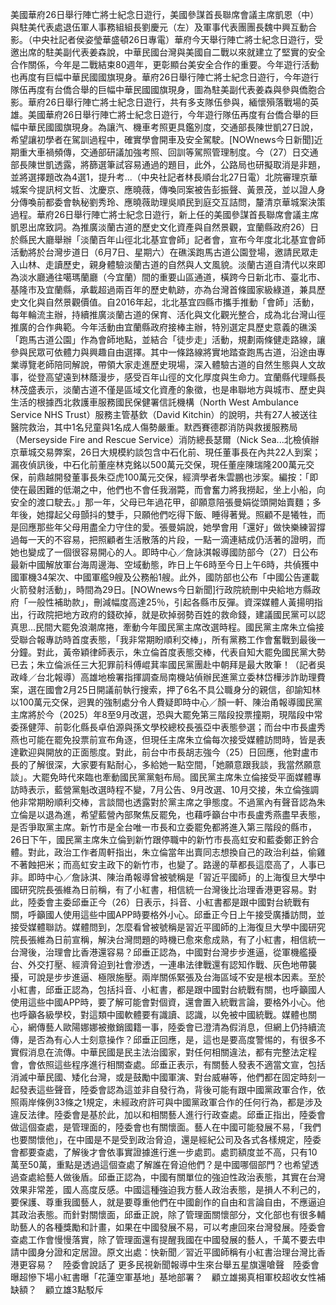 美國華府26日舉行陣亡將士紀念日遊行，美國參謀首長聯席會議主席凱恩（中）與駐美代表處退伍軍人事務組組長劉慶元（左）及軍事代表團團長魏中興互動合影。（中央社記者侯姿瑩華盛頓26日專電）華府今天舉行陣亡將士紀念日遊行，受邀出席的駐美副代表姜森說，中華民國台灣與美國自二戰以來就建立了堅實的安全合作關係，今年是二戰結束80週年，更彰顯台美安全合作的重要。今年遊行活動也再度有巨幅中華民國國旗現身。華府26日舉行陣亡將士紀念日遊行，今年遊行隊伍再度有台僑合舉的巨幅中華民國國旗現身，圖為駐美副代表姜森與參與僑胞合影。華府26日舉行陣亡將士紀念日遊行，共有多支隊伍參與，緬懷殞落戰場的英雄。美國華府26日舉行陣亡將士紀念日遊行，今年遊行隊伍再度有台僑合舉的巨幅中華民國國旗現身。為讓汽、機車考照更具鑑別度，交通部長陳世凱27日說，希望讓初學者在駕訓過程中，確實學會開車及安全駕駛。[NOWnews今日新聞]近期重大車禍頻傳，交通部研議加強考照、回訓等駕照管理制度。今（27）日交通部長陳世凱透露，將篩選筆試容易通過的題目，此外，公路局也研擬取消是非題，並將選擇題改為4選1，提升考...（中央社記者林長順台北27日電）北院審理京華城案今提訊柯文哲、沈慶京、應曉薇，傳喚同案被告彭振聲、黃景茂，並以證人身分傳喚前都委會執秘劉秀玲、應曉薇助理吳順民到庭交互詰問，釐清京華城案決策過程。華府26日舉行陣亡將士紀念日遊行，新上任的美國參謀首長聯席會議主席凱恩出席致詞。為推廣淡蘭古道的歷史文化資產與自然景觀，宜蘭縣政府26）日於縣民大廳舉辦「淡蘭百年山徑北北基宜會師」記者會，宣布今年度北北基宜會師活動將於台灣步道日（6月7日、星期六）在礁溪跑馬古道公園登場，邀請民眾走入山林、走讀歷史，親身體驗淡蘭古道的自然與人文風貌。淡蘭古道自清代以來即為淡水廳通往噶瑪蘭廳（今宜蘭）間的重要山區通道，橫跨今日新北市、臺北市、基隆市及宜蘭縣，承載超過兩百年的歷史軌跡，亦為台灣首條國家級綠道，兼具歷史文化與自然景觀價值。自2016年起，北北基宜四縣市攜手推動「會師」活動，每年輪流主辦，持續推廣淡蘭古道的保育、活化與文化觀光整合，成為北台灣山徑推廣的合作典範。今年活動由宜蘭縣政府接棒主辦，特別選定具歷史意義的礁溪「跑馬古道公園」作為會師地點，並結合「徒步走」活動，規劃兩條健走路線，讓參與民眾可依體力與興趣自由選擇。其中一條路線將實地踏查跑馬古道，沿途由專業導覽老師陪同解說，帶領大家走進歷史現場，深入體驗古道的自然生態與人文故事，從登高望遠到林蔭漫步，感受百年山徑的文化厚度與生命力。宜蘭縣代理縣長林茂盛表示，淡蘭古道不僅是區域文化資產的象徵，也是串聯地方與城市、歷史與生活的根據西北救護車服務國民保健署信託機構（North West Ambulance Service NHS Trust）服務主管基欽（David Kitchin）的說明，共有27人被送往醫院救治，其中1名兒童與1名成人傷勢嚴重。默西賽德郡消防與救援服務局（Merseyside Fire and Rescue Service）消防總長瑟爾（Nick Sea...北檢偵辦京華城交易弊案，26日大規模約談包含中石化前、現任董事長在內共22人到案；漏夜偵訊後，中石化前董座林克銘以500萬元交保，現任董座陳瑞隆200萬元交保，前鼎越開發董事長朱亞虎100萬元交保，經濟學者朱雲鵬也涉案。編按：「即使在最困難的低潮之中，他們也不會任我溺斃，而會奮力將我撈起，坐上小船，向安全的渡口駛去。」那一年，父母已年過花甲，卻願意陪張曼娟從頭開始賣麵；多年後，她撐起父母顫抖的雙手，只願他們吃得下飯、睡得著覺。照顧不是犧牲，而是回應那些年父母用盡全力守住的愛。張曼娟說，她學會用「還好」做快樂練習撐過每一天的不容易，把照顧者生活散落的片段，一點一滴連結成仍活著的證明，而她也變成了一個很容易開心的人。即時中心／詹詠淇報導國防部今（27）日公布最新中國解放軍台海周邊海、空域動態，昨日上午6時至今日上午6時，共偵獲中國軍機34架次、中國軍艦9艘及公務船1艘。此外，國防部也公布「中國公告運載火箭發射活動」，時間為29日。[NOWnews今日新聞]行政院統刪中央給地方縣政府「一般性補助款」，刪減幅度高達25％，引起各縣市反彈。資深媒體人黃揚明指出，行政院把地方政府的錢砍掉，就是砍掉弱勢百姓的救命錢，建議國民黨可以認真思...民間大罷免浪潮席捲，牽動今年國民黨主席改選時程。國民黨主席朱立倫接受聯合報專訪時首度表態，「我非常期盼順利交棒」，所有黨務工作會奮戰到最後一分鐘。對此，黃帝穎律師表示，朱立倫首度表態交棒，代表自知大罷免國民黨大勢已去；朱立倫派任三大犯罪前科傅崐萁率國民黨團赴中朝拜是最大敗筆！（記者吳政峰／台北報導）高雄地檢署指揮調查局南機站偵辦民進黨立委林岱樺涉詐助理費案，選在國會2月25日開議前執行搜索，押了6名不具公職身分的親信，卻諭知林以100萬元交保，迥異的強制處分令人費疑即時中心／顏一軒、陳治甬報導國民黨主席將於今（2025）年8至9月改選，恐與大罷免第三階段投票撞期，現階段中常委孫健萍、前彰化縣長卓伯源與孫文學校總校長張亞中表態參選；而台中市長盧秀燕也可能在罷免投票前宣布角逐，但現任主席朱立倫每次接受媒體訪問時，皆是表達歡迎與開放的正面態度。對此，前台中市長胡志強今（25）日回應，他對盧市長的了解很深，大家要有點耐心，多給她一點空間，「她願意跟我談，我當然願意談」。大罷免時代來臨也牽動國民黨黨魁布局。國民黨主席朱立倫接受平面媒體專訪時表示，藍營黨魁改選時程不變，7月公告、9月改選、10月交接，朱立倫強調他非常期盼順利交棒，言談間也透露對於黨主席之爭態度。不過黨內有聲音認為朱立倫是以退為進，希望藍營內部聚焦反罷免，也藉呼籲台中市長盧秀燕盡早表態，是否爭取黨主席。新竹市是全台唯一市長和立委罷免都將進入第三階段的縣市，26日下午，國民黨主席朱立倫到新竹跟停職中的新竹市長高虹安和藍委鄭正鈐合體。對此，政治工作者周軒指出，朱立倫當年出賣同志想換自己的政治利益，偷雞不著蝕把米；而高虹安主政下的新竹市，也變了。路邊的草都長這麼高了，人事已非。即時中心／詹詠淇、陳治甬報導曾被號稱是「習近平國師」的上海復旦大學中國研究院長張維為日前稱，有了小紅書，相信統一台灣後比治理香港更容易。對此，陸委會主委邱垂正今（26）日表示，抖音、小紅書都是跟中國對台統戰有關，呼籲國人使用這些中國APP時要格外小心。邱垂正今日上午接受廣播訪問，並接受媒體聯訪。媒體問到，怎麼看曾被號稱是習近平國師的上海復旦大學中國研究院長張維為日前宣稱，解決台灣問題的時機已愈來愈成熟，有了小紅書，相信統一台灣後，治理會比香港還容易？邱垂正認為，中國對台灣步步進逼，從軍機艦擾台、外交打壓、經濟脅迫到社會滲透，一連串法律戰還有認知作戰、灰色地帶襲擾，可說是步步進逼、極限施壓。兩岸關係緊張及台海區域不安是根本因素。至於小紅書，邱垂正認為，包括抖音、小紅書，都是跟中國對台統戰有關，也呼籲國人使用這些中國APP時，要了解可能會對個資，還會置入統戰言論，要格外小心。他也呼籲各級學校，對這類中國軟體要有識讀、認識，以免被中國統戰。媒體也關心，網傳藝人歐陽娜娜被撤銷國籍一事，陸委會已澄清為假消息，但網上仍持續流傳，是否為有心人士刻意操作？邱垂正回應，是，這也是要高度警惕的，有很多不實假消息在流傳。中華民國是民主法治國家，對任何相關違法，都有完整法定程會，會依照這些程序進行相關查處。邱垂正表示，有關藝人發表不適當文宣，包括消滅中華民國、矮化台灣，或是鼓勵中國軍演、對台威嚇等，他們都在固定時刻一起發表這些聲音，陸委會認為這並非自發行為，背後可能有跟中國黨政軍合作，依照兩岸條例33條之1規定，未經政府許可與中國黨政軍合作的任何行為，都是涉及違反法律。陸委會是基於此，加以和相關藝人進行行政查處。邱垂正指出，陸委會做這個查處，是管理面的，陸委會也有關懷面。藝人在中國可能發展不易，「我們也要關懷他」，在中國是不是受到政治脅迫，還是經紀公司及各式各樣規定，陸委會都要查處，了解後才會依事實證據進行進一步處罰。處罰額度並不高，只有10萬至50萬，重點是透過這個查處了解誰在脅迫他們？是中國哪個部門？也希望透過查處給藝人做後盾。邱垂正認為，中國有關單位的強迫性政治表態，其實在台灣效果非常差，國人高度反感。中國這種強迫我方藝人政治表態，是損人不利己的，要保護、尊重我國藝人，就是要尊重他們在中國創作的自由和言論自由，不應逼迫其政治表態。而針對關懷面，邱垂正說，除了管理面關懷部分，文化部也有很多輔助藝人的各種獎勵和計畫，如果在中國發展不易，可以考慮回來台灣發展。陸委會查處工作會慢慢落實，除了管理面還有提醒我國在中國發展的藝人，千萬不要去申請中國身分證和定居證。原文出處：快新聞／習近平國師稱有小紅書治理台灣比香港更容易？　陸委會說話了 更多民視新聞報導中生來台舉五星旗還嗆聲　陸委會曝超慘下場小紅書曝「花蓮空軍基地」基地部署？　顧立雄揭真相軍校超收女性補缺額？　顧立雄3點駁斥